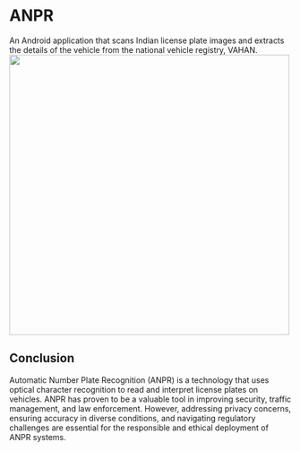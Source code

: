# ANPR
An Android application that scans Indian license plate images and extracts the details of the vehicle from the national vehicle registry, VAHAN.
<img src="https://user-images.githubusercontent.com/81788169/124381452-51e9e480-dce0-11eb-8a7e-be483d1d0fe1.gif" height="500">



## Conclusion

Automatic Number Plate Recognition (ANPR) is a technology that uses optical character recognition to read and interpret license plates on vehicles. ANPR  has proven to be a valuable tool in improving security, traffic management, and law enforcement. However, addressing privacy concerns, ensuring accuracy in diverse conditions, and navigating regulatory challenges are essential for the responsible and ethical deployment of ANPR systems.
